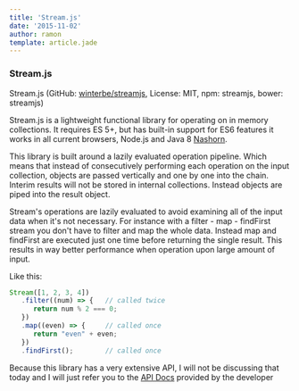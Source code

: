 ```yaml
---
title: 'Stream.js'
date: '2015-11-02'
author: ramon
template: article.jade
---
```


### Stream.js

Stream.js (GitHub: [winterbe/streamjs](https://github.com/winterbe/streamjs), License: MIT, npm: streamjs, bower: streamjs)

Stream.js is a lightweight functional library for operating on in memory collections. It requires ES 5+, but has built-in support for ES6 features it works in all current browsers, Node.js and Java 8 [Nashorn](http://openjdk.java.net/projects/nashorn/).

This library is built around a lazily evaluated operation pipeline. Which means that instead of consecutively performing each operation on the input collection, objects are passed vertically and one by one into the chain.
Interim results will not be stored in internal collections. Instead objects are piped into the result object.

Stream's operations are lazily evaluated to avoid examining all of the input data when it's not necessary.
For instance with a filter - map - findFirst stream you don't have to filter and map the whole data. Instead map and findFirst are executed just one time before returning the single result. This results in way better performance when operation upon large amount of input.

Like this:
```javascript
Stream([1, 2, 3, 4])
   .filter((num) => {   // called twice
      return num % 2 === 0;
   })
   .map((even) => {     // called once
      return "even" + even;
   })
   .findFirst();        // called once
```

Because this library has a very extensive API, I will not be discussing that today and I will just refer you to the [API Docs](https://github.com/winterbe/streamjs/blob/master/APIDOC.md) provided by the developer
